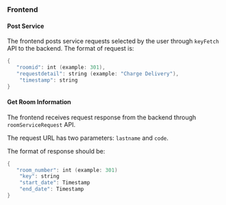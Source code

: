 ### Frontend 

#### Post Service

The frontend posts service requests selected by the user through `keyFetch` API to the backend. The format of request is:

```kotlin
{	
   "roomid": int (example: 301),	
   "requestdetail": string (example: "Charge Delivery"),
    "timestamp": string
}
```

#### Get Room Information

The frontend receives request response from the backend through `roomServiceRequest` API. 

The request URL has two parameters: `lastname` and `code`.

The format of response should be:

```kotlin
{	
   "room_number": int (example: 301)
    "key": string
    "start_date": Timestamp
    "end_date": Timestamp
}
```
